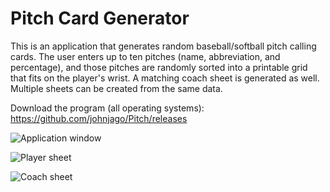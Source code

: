 # Pitch Card Generator
This is an application that generates random baseball/softball pitch calling cards. The user enters up to ten pitches (name, abbreviation, and percentage), and those pitches are randomly sorted into a printable grid that fits on the player's wrist. A matching coach sheet is generated as well. Multiple sheets can be created from the same data.

Download the program (all operating systems): https://github.com/johnjago/Pitch/releases

![Application window](https://raw.githubusercontent.com/johnjago/Pitch/master/sample-1.png)

![Player sheet](https://raw.githubusercontent.com/johnjago/Pitch/master/sample-2.png)

![Coach sheet](https://raw.githubusercontent.com/johnjago/Pitch/master/sample-3.png)
